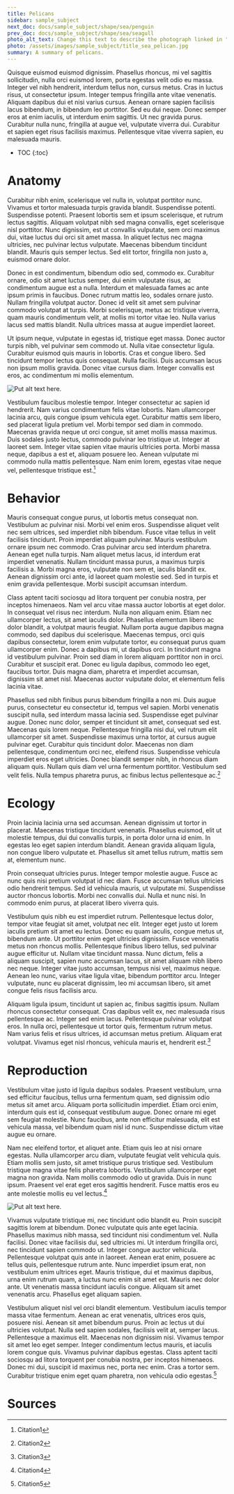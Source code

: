 ```yaml
---
title: Pelicans
sidebar: sample_subject
next_doc: docs/sample_subject/shape/sea/penguin
prev_doc: docs/sample_subject/shape/sea/seagull
photo_alt_text: Change this text to describe the photograph linked in "photo".
photo: /assets/images/sample_subject/title_sea_pelican.jpg
summary: A summary of pelicans.
---
```


Quisque euismod euismod dignissim. Phasellus rhoncus, mi vel sagittis sollicitudin, nulla orci euismod lorem, porta egestas velit odio eu massa. Integer vel nibh hendrerit, interdum tellus non, cursus metus. Cras in luctus risus, ut consectetur ipsum. Integer tempus fringilla ante vitae venenatis. Aliquam dapibus dui et nisi varius cursus. Aenean ornare sapien facilisis lacus bibendum, in bibendum leo porttitor. Sed eu dui neque. Donec semper eros at enim iaculis, ut interdum enim sagittis. Ut nec gravida purus. Curabitur nulla nunc, fringilla at augue vel, vulputate viverra dui. Curabitur et sapien eget risus facilisis maximus. Pellentesque vitae viverra sapien, eu malesuada mauris.

* TOC
{:toc}

# Anatomy

Curabitur nibh enim, scelerisque vel nulla in, volutpat porttitor nunc. Vivamus et tortor malesuada turpis gravida blandit. Suspendisse potenti. Suspendisse potenti. Praesent lobortis sem et ipsum scelerisque, et rutrum lectus sagittis. Aliquam volutpat nibh sed magna convallis, eget scelerisque nisl porttitor. Nunc dignissim, est ut convallis vulputate, sem orci maximus dui, vitae luctus dui orci sit amet massa. In aliquet lectus nec magna ultricies, nec pulvinar lectus vulputate. Maecenas bibendum tincidunt blandit. Mauris quis semper lectus. Sed elit tortor, fringilla non justo a, euismod ornare dolor.

Donec in est condimentum, bibendum odio sed, commodo ex. Curabitur ornare, odio sit amet luctus semper, dui enim vulputate risus, ac condimentum augue est a nulla. Interdum et malesuada fames ac ante ipsum primis in faucibus. Donec rutrum mattis leo, sodales ornare justo. Nullam fringilla volutpat auctor. Donec id velit sit amet sem pulvinar commodo volutpat at turpis. Morbi scelerisque, metus ac tristique viverra, quam mauris condimentum velit, at mollis mi tortor vitae leo. Nulla varius lacus sed mattis blandit. Nulla ultrices massa at augue imperdiet laoreet.

Ut ipsum neque, vulputate in egestas id, tristique eget massa. Donec auctor turpis nibh, vel pulvinar sem commodo ut. Nulla vitae consectetur ligula. Curabitur euismod quis mauris in lobortis. Cras et congue libero. Sed tincidunt tempor lectus quis consequat. Nulla facilisi. Duis accumsan lacus non ipsum mollis gravida. Donec vitae cursus diam. Integer convallis est eros, ac condimentum mi mollis elementum. 

![Put alt text here.](/template-information-site/assets/images/sample_subject/pelican1.jpg)

Vestibulum faucibus molestie tempor. Integer consectetur ac sapien id hendrerit. Nam varius condimentum felis vitae lobortis. Nam ullamcorper lacinia arcu, quis congue ipsum vehicula eget. Curabitur mattis sem libero, sed placerat ligula pretium vel. Morbi tempor sed diam in commodo. Maecenas gravida neque ut orci congue, sit amet mollis massa maximus. Duis sodales justo lectus, commodo pulvinar leo tristique ut. Integer at laoreet sem. Integer vitae sapien vitae mauris ultricies porta. Morbi massa neque, dapibus a est et, aliquam posuere leo. Aenean vulputate mi commodo nulla mattis pellentesque. Nam enim lorem, egestas vitae neque vel, pellentesque tristique est.[^1]

# Behavior

Mauris consequat congue purus, ut lobortis metus consequat non. Vestibulum ac pulvinar nisi. Morbi vel enim eros. Suspendisse aliquet velit nec sem ultrices, sed imperdiet nibh bibendum. Fusce vitae tellus in velit facilisis tincidunt. Proin imperdiet aliquam pulvinar. Mauris vestibulum ornare ipsum nec commodo. Cras pulvinar arcu sed interdum pharetra. Aenean eget nulla turpis. Nam aliquet metus lacus, id interdum erat imperdiet venenatis. Nullam tincidunt massa purus, a maximus turpis facilisis a. Morbi magna eros, vulputate non sem et, iaculis blandit ex. Aenean dignissim orci ante, id laoreet quam molestie sed. Sed in turpis et enim gravida pellentesque. Morbi suscipit accumsan interdum.

Class aptent taciti sociosqu ad litora torquent per conubia nostra, per inceptos himenaeos. Nam vel arcu vitae massa auctor lobortis at eget dolor. In consequat vel risus nec interdum. Nulla non aliquam enim. Etiam nec ullamcorper lectus, sit amet iaculis dolor. Phasellus elementum libero ac dolor blandit, a volutpat mauris feugiat. Nullam porta augue dapibus magna commodo, sed dapibus dui scelerisque. Maecenas tempus, orci quis dapibus consectetur, lorem enim vulputate tortor, eu consequat purus quam ullamcorper enim. Donec a dapibus mi, ut dapibus orci. In tincidunt magna id vestibulum pulvinar. Proin sed diam in lorem aliquam porttitor non in orci. Curabitur et suscipit erat. Donec eu ligula dapibus, commodo leo eget, faucibus tortor. Duis magna diam, pharetra et imperdiet accumsan, dignissim sit amet nisl. Maecenas auctor vulputate dolor, et elementum felis lacinia vitae.

Phasellus sed nibh finibus purus bibendum fringilla a non mi. Duis augue purus, consectetur eu consectetur id, tempus vel sapien. Morbi venenatis suscipit nulla, sed interdum massa lacinia sed. Suspendisse eget pulvinar augue. Donec nunc dolor, semper et tincidunt sit amet, consequat sed est. Maecenas quis lorem neque. Pellentesque fringilla nisi dui, vel rutrum elit ullamcorper sit amet. Suspendisse maximus urna tortor, at cursus augue pulvinar eget. Curabitur quis tincidunt dolor. Maecenas non diam pellentesque, condimentum orci nec, eleifend risus. Suspendisse vehicula imperdiet eros eget ultricies. Donec blandit semper nibh, in rhoncus diam aliquam quis. Nullam quis diam vel urna fermentum porttitor. Vestibulum sed velit felis. Nulla tempus pharetra purus, ac finibus lectus pellentesque ac.[^2]

# Ecology

Proin lacinia lacinia urna sed accumsan. Aenean dignissim ut tortor in placerat. Maecenas tristique tincidunt venenatis. Phasellus euismod, elit ut molestie tempus, dui dui convallis turpis, in porta dolor urna id enim. In egestas leo eget sapien interdum blandit. Aenean gravida aliquam ligula, non congue libero vulputate et. Phasellus sit amet tellus rutrum, mattis sem at, elementum nunc.

Proin consequat ultricies purus. Integer tempor molestie augue. Fusce ac nunc quis nisi pretium volutpat id nec diam. Fusce accumsan tellus ultricies odio hendrerit tempus. Sed id vehicula mauris, ut vulputate mi. Suspendisse auctor rhoncus lobortis. Morbi nec convallis dui. Nulla et nunc nisi. In commodo enim purus, at placerat libero viverra quis.

Vestibulum quis nibh eu est imperdiet rutrum. Pellentesque lectus dolor, tempor vitae feugiat sit amet, volutpat nec elit. Integer eget justo ut lorem iaculis pretium sit amet eu lectus. Donec eu quam iaculis, congue metus ut, bibendum ante. Ut porttitor enim eget ultricies dignissim. Fusce venenatis metus non rhoncus mollis. Pellentesque finibus libero tellus, sed pulvinar augue efficitur ut. Nullam vitae tincidunt massa. Nunc dictum, felis a aliquam suscipit, sapien nunc accumsan lacus, sit amet aliquam nibh libero nec neque. Integer vitae justo accumsan, tempus nisi vel, maximus neque. Aenean leo nunc, varius vitae ligula vitae, bibendum porttitor arcu. Integer vulputate, nunc eu placerat dignissim, leo mi accumsan libero, sit amet congue felis risus facilisis arcu.

Aliquam ligula ipsum, tincidunt ut sapien ac, finibus sagittis ipsum. Nullam rhoncus consectetur consequat. Cras dapibus velit ex, nec malesuada risus pellentesque ac. Integer sed enim lacus. Pellentesque pulvinar volutpat eros. In nulla orci, pellentesque ut tortor quis, fermentum rutrum metus. Nam varius felis et risus ultrices, id accumsan metus pretium. Aliquam erat volutpat. Vivamus eget nisl rhoncus, vehicula mauris et, hendrerit est.[^3] 

# Reproduction

Vestibulum vitae justo id ligula dapibus sodales. Praesent vestibulum, urna sed efficitur faucibus, tellus urna fermentum quam, sed dignissim odio metus sit amet arcu. Aliquam porta sollicitudin imperdiet. Etiam orci enim, interdum quis est id, consequat vestibulum augue. Donec ornare mi eget sem feugiat molestie. Nunc faucibus, ante non efficitur malesuada, elit est vehicula massa, vel bibendum quam nisl id nunc. Suspendisse dictum vitae augue eu ornare.

Nam nec eleifend tortor, et aliquet ante. Etiam quis leo at nisi ornare egestas. Nulla ullamcorper arcu diam, vulputate feugiat velit vehicula quis. Etiam mollis sem justo, sit amet tristique purus tristique sed. Vestibulum tristique magna vitae felis pharetra lobortis. Vestibulum ullamcorper eget magna non gravida. Nam mollis commodo odio ut gravida. Duis in nunc ipsum. Praesent vel erat eget eros sagittis hendrerit. Fusce mattis eros eu ante molestie mollis eu vel lectus.[^4]

![Put alt text here.](/template-information-site/assets/images/sample_subject/pelican2.jpg)

Vivamus vulputate tristique mi, nec tincidunt odio blandit eu. Proin suscipit sagittis lorem at bibendum. Donec vulputate quis ante eget lacinia. Phasellus maximus nibh massa, sed tincidunt nisi condimentum vel. Nulla facilisi. Donec vitae facilisis dui, sed ultricies mi. Ut interdum fringilla orci, nec tincidunt sapien commodo ut. Integer congue auctor vehicula. Pellentesque volutpat quis ante in laoreet. Aenean erat enim, posuere ac tellus quis, pellentesque rutrum ante. Nunc imperdiet ipsum erat, non vestibulum enim ultrices eget. Mauris tristique, dui et maximus dapibus, urna enim rutrum quam, a luctus nunc enim sit amet est. Mauris nec dolor ante. Ut venenatis massa tincidunt iaculis congue. Aliquam sit amet venenatis arcu. Phasellus eget aliquam sapien.

Vestibulum aliquet nisl vel orci blandit elementum. Vestibulum iaculis tempor massa vitae fermentum. Aenean ac erat venenatis, ultrices eros quis, posuere nisi. Aenean sit amet bibendum purus. Proin ac lectus ut dui ultricies volutpat. Nulla sed sapien sodales, facilisis velit at, semper lacus. Pellentesque a maximus elit. Maecenas non dignissim nisi. Vivamus tempor sit amet leo eget semper. Integer condimentum lectus mauris, et iaculis lorem congue quis. Vivamus pulvinar dapibus egestas. Class aptent taciti sociosqu ad litora torquent per conubia nostra, per inceptos himenaeos. Donec mi dui, suscipit id maximus nec, porta nec enim. Cras a tortor sem. Curabitur tristique enim eget quam pharetra, non vehicula odio egestas.[^5]

# Sources

[^1]: Citation1
[^2]: Citation2
[^3]: Citation3
[^4]: Citation4
[^5]: Citation5
